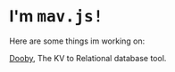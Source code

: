# I'm <kbd>mav.js!</kbd>

Here are some things im working on:

[Dooby](https://github.com/doobyJS/dooby), The KV to Relational database tool.

